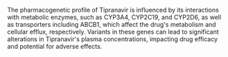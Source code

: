 The pharmacogenetic profile of Tipranavir is influenced by its interactions with metabolic enzymes, such as CYP3A4, CYP2C19, and CYP2D6, as well as transporters including ABCB1, which affect the drug's metabolism and cellular efflux, respectively. Variants in these genes can lead to significant alterations in Tipranavir's plasma concentrations, impacting drug efficacy and potential for adverse effects.